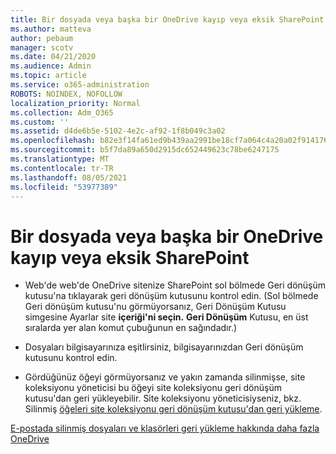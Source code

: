 ```yaml
---
title: Bir dosyada veya başka bir OneDrive kayıp veya eksik SharePoint
ms.author: matteva
author: pebaum
manager: scotv
ms.date: 04/21/2020
ms.audience: Admin
ms.topic: article
ms.service: o365-administration
ROBOTS: NOINDEX, NOFOLLOW
localization_priority: Normal
ms.collection: Adm_O365
ms.custom: ''
ms.assetid: d4de6b5e-5102-4e2c-af92-1f8b049c3a02
ms.openlocfilehash: b82e3f14fa61ed9b439aa2991be18cf7a064c4a20a02f914176b1afe6eb0f83b
ms.sourcegitcommit: b5f7da89a650d2915dc652449623c78be6247175
ms.translationtype: MT
ms.contentlocale: tr-TR
ms.lasthandoff: 08/05/2021
ms.locfileid: "53977389"
---
```

# <a name="find-lost-or-missing-files-in-onedrive-or-sharepoint"></a>Bir dosyada veya başka bir OneDrive kayıp veya eksik SharePoint

- Web'de web'de OneDrive sitenize SharePoint sol bölmede Geri dönüşüm kutusu'na tıklayarak geri dönüşüm kutusunu kontrol edin. (Sol bölmede Geri dönüşüm kutusu'nu görmüyorsanız, Geri Dönüşüm Kutusu simgesine Ayarlar site **içeriği'ni seçin.** **Geri Dönüşüm** Kutusu, en üst sıralarda yer alan komut çubuğunun en sağındadır.) 
    
- Dosyaları bilgisayarınıza eşitlirsiniz, bilgisayarınızdan Geri dönüşüm kutusunu kontrol edin. 
    
- Gördüğünüz öğeyi görmüyorsanız ve yakın zamanda silinmişse, site koleksiyonu yöneticisi bu öğeyi site koleksiyonu geri dönüşüm kutusu'dan geri yükleyebilir. Site koleksiyonu yöneticisiyseniz, bkz. Silinmiş [öğeleri site koleksiyonu geri dönüşüm kutusu'dan geri yükleme](https://support.microsoft.com/office/restore-items-in-the-recycle-bin-that-were-deleted-from-sharepoint-or-teams-6df466b6-55f2-4898-8d6e-c0dff851a0be).
    
[E-postada silinmiş dosyaları ve klasörleri geri yükleme hakkında daha fazla OneDrive](https://go.microsoft.com/fwlink/?linkid=872872)
  

